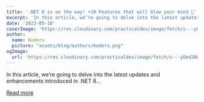 ```yaml
---
title: '.NET 8 is on the way! +10 Features that will blow your mind 🤯'
excerpt: 'In this article, we’re going to delve into the latest updates and enhancements introduced in .NET 8...'
date: '2023-05-18'
coverImage: 'https://res.cloudinary.com/practicaldev/image/fetch/s---yOed2N8--/c_imagga_scale,f_auto,fl_progressive,h_420,q_auto,w_1000/https://dev-to-uploads.s3.amazonaws.com/uploads/articles/e4sc4imlxazhbzel1ca1.png'
author:
  name: Koders
  picture: "assets/blog/authors/koders.png"
ogImage:
  url: 'https://res.cloudinary.com/practicaldev/image/fetch/s---yOed2N8--/c_imagga_scale,f_auto,fl_progressive,h_420,q_auto,w_1000/https://dev-to-uploads.s3.amazonaws.com/uploads/articles/e4sc4imlxazhbzel1ca1.png'
---
```


In this article, we’re going to delve into the latest updates and enhancements introduced in .NET 8...

[Read more](https://dev.to/bytehide/net-8-is-on-the-way-10-features-that-will-blow-your-mind-26op)

